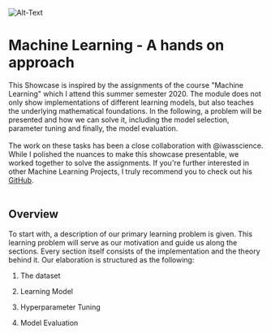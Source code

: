![Alt-Text](https://image.freepik.com/free-vector/technology-face-circuit-diagram-background_1017-18300.jpg)

# Machine Learning - A hands on approach

This Showcase is inspired by the assignments of the course "Machine Learning" which I attend this summer semester 2020. The module does not only show implementations of different learning models, but also teaches the underlying mathematical foundations. In the following, a problem will be presented and how we can solve it, including the model selection, parameter tuning and finally, the model evaluation. 
<br><br/>
The work on these tasks has been a close collaboration with @iwasscience. While I polished the nuances to make this showcase presentable, we worked together to solve the assignments. If you're further interested in other Machine Learning Projects, I truly recommend you to check out his [GitHub](https://github.com/iwasscience).  
<br>

## Overview
To start with, a description of our primary learning problem is given. This learning problem will serve as our motivation and guide us along the sections. Every section itself consists of the implementation and the theory behind it. Our elaboration is structured as the following: 
<br>

1. The dataset

2. Learning Model

3. Hyperparameter Tuning

4. Model Evaluation

